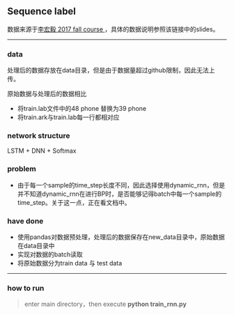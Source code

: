 ## Sequence label

数据来源于[李宏毅 2017 fall course ](https://docs.google.com/presentation/d/1k5-gTusho2SQdtcB2p3fiBwNiYVqou00p1QOi9uO_-4/edit#slide=id.g276b4d886c_0_0)，具体的数据说明参照该链接中的slides。

---

### data

处理后的数据存放在data目录，但是由于数据量超过github限制，因此无法上传。

原始数据与处理后的数据相比

- 将train.lab文件中的48 phone 替换为39 phone
- 将train.ark与train.lab每一行都相对应

### network structure

LSTM + DNN + Softmax

### problem

- 由于每一个sample的time_step长度不同，因此选择使用dynamic_rnn，但是并不知道dynamic_rnn在进行BP时，是否能够记得batch中每一个sample的time_step。关于这一点，正在看文档中。

### have done

- 使用pandas对数据预处理，处理后的数据保存在new_data目录中，原始数据在data目录中
- 实现对数据的batch读取
- 将原始数据分为train data 与 test data

---

### how to run

> enter main directory，then execute **python train_rnn.py**



